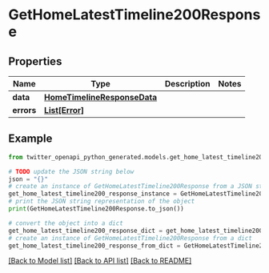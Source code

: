 # GetHomeLatestTimeline200Response


## Properties

Name | Type | Description | Notes
------------ | ------------- | ------------- | -------------
**data** | [**HomeTimelineResponseData**](HomeTimelineResponseData.md) |  | 
**errors** | [**List[Error]**](Error.md) |  | 

## Example

```python
from twitter_openapi_python_generated.models.get_home_latest_timeline200_response import GetHomeLatestTimeline200Response

# TODO update the JSON string below
json = "{}"
# create an instance of GetHomeLatestTimeline200Response from a JSON string
get_home_latest_timeline200_response_instance = GetHomeLatestTimeline200Response.from_json(json)
# print the JSON string representation of the object
print(GetHomeLatestTimeline200Response.to_json())

# convert the object into a dict
get_home_latest_timeline200_response_dict = get_home_latest_timeline200_response_instance.to_dict()
# create an instance of GetHomeLatestTimeline200Response from a dict
get_home_latest_timeline200_response_from_dict = GetHomeLatestTimeline200Response.from_dict(get_home_latest_timeline200_response_dict)
```
[[Back to Model list]](../README.md#documentation-for-models) [[Back to API list]](../README.md#documentation-for-api-endpoints) [[Back to README]](../README.md)


